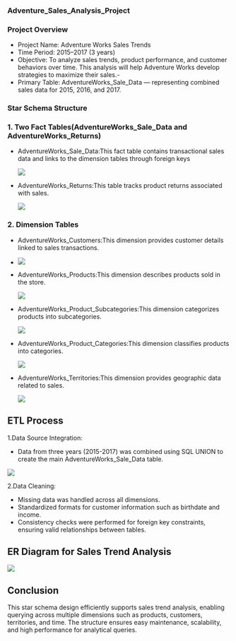 ### Adventure_Sales_Analysis_Project

### Project Overview

- Project Name: Adventure Works Sales Trends
- Time Period: 2015–2017 (3 years)
- Objective: To analyze sales trends, product performance, and customer behaviors over time. This analysis will help Adventure Works develop strategies to 
   maximize their sales.- 
- Primary Table: AdventureWorks_Sale_Data — representing combined sales data for 2015, 2016, and 2017.

### Star Schema Structure
### 1. Two Fact Tables(AdventureWorks_Sale_Data and AdventureWorks_Returns)
   
- AdventureWorks_Sale_Data:This fact table contains transactional sales data and links to the dimension tables through foreign keys

  ![](https://github.com/calua-83/Sales_Analysis_Project/blob/main/sales_table.png?raw=true)

- AdventureWorks_Returns:This table tracks product returns associated with sales.

  ![](https://github.com/calua-83/Sales_Analysis_Project/blob/main/returns.png?raw=true)

 ### 2. Dimension Tables
    
- AdventureWorks_Customers:This dimension provides customer details linked to sales transactions.
- 
  ![](https://raw.githubusercontent.com/calua-83/Sales_Analysis_Project/83f89813988621dd99e7889ca0caddcf66229dab/customer.png)
  
- AdventureWorks_Products:This dimension describes products sold in the store.

  ![](https://github.com/calua-83/Sales_Analysis_Project/blob/main/Product_table.png?raw=true)
  
- AdventureWorks_Product_Subcategories:This dimension categorizes products into subcategories.
  
  ![](https://github.com/calua-83/Sales_Analysis_Project/blob/main/Product_subcategory.png?raw=true)
    
- AdventureWorks_Product_Categories:This dimension classifies products into categories.
  
  ![](https://github.com/calua-83/Sales_Analysis_Project/blob/main/Productcategory%20.png?raw=true)
  
- AdventureWorks_Territories:This dimension provides geographic data related to sales.
  
  ![](https://raw.githubusercontent.com/calua-83/Sales_Analysis_Project/f1dcb05ebab13e06a2c30dbcab19320fd56134b7/Area.png)
  
## ETL Process
1.Data Source Integration:
- Data from three years (2015-2017) was combined using SQL UNION to create the main AdventureWorks_Sale_Data table.

![](https://github.com/calua-83/Sales_Analysis_Project/blob/main/ETL.png?raw=true)

2.Data Cleaning:
- 	Missing data was handled across all dimensions.
- 	Standardized formats for customer information such as birthdate and income.
- 	Consistency checks were performed for foreign key constraints, ensuring valid relationships between tables.

  ## ER Diagram for Sales Trend Analysis

![](https://github.com/calua-83/Sales_Analysis_Project/blob/main/Sales_Adventure_Works_ER.png)
  

  ## Conclusion
  
  This star schema design efficiently supports sales trend analysis, enabling querying across multiple dimensions such as products, customers, territories, 
  and time. The structure ensures easy maintenance, scalability, and high performance for analytical queries.
  


